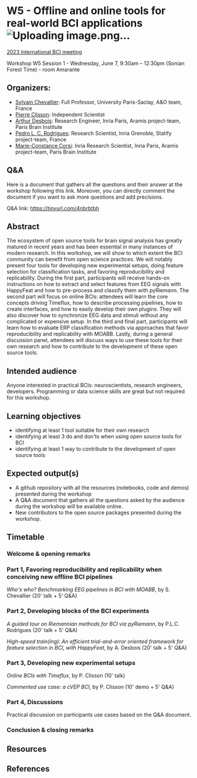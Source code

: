 # W5 - Offline and online tools for real-world BCI applications![Uploading image.png…]()


[2023 International BCI meeting](https://bcisociety.org/bci-meeting/)


Workshop W5 Session 1 - Wednesday, June 7, 9:30am – 12:30pm (Sonian Forest Time) - room Amarante

## Organizers:
- [Sylvain Chevallier](https://sylvchev.github.io/): Full Professor, University Paris-Saclay, A&O team, France 
- [Pierre Clisson](https://clisson.com/): Independent Scientist
- [Arthur Desbois](https://www.linkedin.com/in/arthur-desbois-801a9313a/?originalSubdomain=fr): Research Engineer, Inria Paris, Aramis project-team, Paris Brain Institute
- [Pedro L. C. Rodrigues](https://plcrodrigues.github.io/): Research Scientist, Inria Grenoble, Statify project-team, France
- [Marie-Constance Corsi](https://marieconstance-corsi.netlify.app/): Inria Research Scientist, Inria Paris, Aramis project-team, Paris Brain Institute


## Q&A
Here is a document that gathers all the questions and their answer at the workshop following this link. Moreover, you can directly comment the document if you want to ask more questions and add precisions.

Q&A link: https://tinyurl.com/4nbrbtbh


## Abstract
The ecosystem of open source tools for brain signal analysis has greatly matured in recent years and has been essential in many instances of modern research. In this workshop, we will show to which extent the BCI community can benefit from open science practices. We will notably present four tools for developing new experimental setups, doing feature selection for classification tasks, and favoring reproducibility and replicability. 
During the first part, participants will receive hands-on instructions on how to extract and select features from EEG signals with HappyFeat and how to pre-process and classify them with pyRiemann.
The second part will focus on online BCIs: attendees will learn the core concepts driving Timeflux, how to describe processing pipelines, how to create interfaces, and how to easily develop their own plugins. They will also discover how to synchronize EEG data and stimuli without any complicated or expensive setup. In the third and final part, participants will learn how to evaluate ERP classification methods via approaches that favor reproducibility and replicability with MOABB.
Lastly, during a general discussion panel, attendees will discuss ways to use these tools for their own research and how to contribute to the development of these open source tools. 


## Intended audience
Anyone interested in practical BCIs: neuroscientists, research engineers, developers. Programming or data science skills are great but not required for this workshop.

## Learning objectives
-	identifying at least 1 tool suitable for their own research
-	identifying at least 3 do and don'ts when using open source tools for BCI
-	identifying at least 1 way to contribute to the development of open source tools 

## Expected output(s)
-	A github repository with all the resources (notebooks, code and demos) presented during the workshop
-	A Q&A document that gathers all the questions asked by the audience during the workshop will be available online.
-	New contributors to the open source packages presented during the workshop.


## Timetable

### Welcome & opening remarks

### Part 1, Favoring reproducibility and replicability when conceiving new offline BCI pipelines
*Who's who? Benchmarking EEG pipelines in BCI with MOABB*, by S. Chevallier (20' talk + 5' Q&A)

### Part 2, Developing blocks of the BCI experiments
*A guided tour on Riemannian methods for BCI via pyRiemann*, by P.L.C. Rodrigues (20' talk + 5' Q&A)

*High-speed train(ing): An efficient trial-and-error oriented framework for feature selection in BCI, with HappyFeat*, by A. Desbois (20' talk + 5' Q&A)

### Part 3, Developing new experimental setups
*Online BCIs with Timeflux*, by P. Clisson (10' talk)

*Commented use case: a cVEP BCI*, by P. Clisson (10' demo + 5' Q&A)

### Part 4, Discussions
Practical discussion on participants use cases based on the Q&A document.

### Conclusion & closing remarks

## Resources

## References
